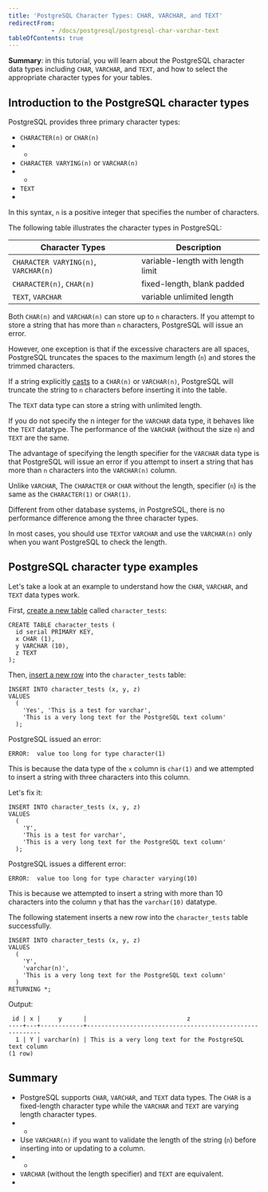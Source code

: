 ```yaml
---
title: 'PostgreSQL Character Types: CHAR, VARCHAR, and TEXT'
redirectFrom: 
            - /docs/postgresql/postgresql-char-varchar-text
tableOfContents: true
---
```


**Summary**: in this tutorial, you will learn about the PostgreSQL character data types including `CHAR`, `VARCHAR`, and `TEXT`, and how to select the appropriate character types for your tables.



## Introduction to the PostgreSQL character types



PostgreSQL provides three primary character types:



- `CHARACTER(n)` or `CHAR(n)`
- -
- `CHARACTER VARYING(n)` or `VARCHAR(n)`
- -
- `TEXT`
- 


In this syntax, `n` is a positive integer that specifies the number of characters.



The following table illustrates the character types in PostgreSQL:



| **Character Types**                  | **Description**                   |
| ------------------------------------ | --------------------------------- |
| `CHARACTER VARYING(n)`, `VARCHAR(n)` | variable-length with length limit |
| `CHARACTER(n)`, `CHAR(n)`            | fixed-length, blank padded        |
| `TEXT`, `VARCHAR`                    | variable unlimited length         |



Both `CHAR(n)` and `VARCHAR(n)` can store up to `n` characters. If you attempt to store a string that has more than `n` characters, PostgreSQL will issue an error.



However, one exception is that if the excessive characters are all spaces, PostgreSQL truncates the spaces to the maximum length (`n`) and stores the trimmed characters.



If a string explicitly [casts](/docs/postgresql/postgresql-cast) to a `CHAR(n)` or `VARCHAR(n)`, PostgreSQL will truncate the string to `n` characters before inserting it into the table.



The `TEXT` data type can store a string with unlimited length.



If you do not specify the n integer for the `VARCHAR` data type, it behaves like the `TEXT` datatype. The performance of the `VARCHAR` (without the size `n`) and `TEXT` are the same.



The advantage of specifying the length specifier for the `VARCHAR` data type is that PostgreSQL will issue an error if you attempt to insert a string that has more than `n` characters into the `VARCHAR(n)` column.



Unlike `VARCHAR`, The `CHARACTER` or `CHAR` without the length, specifier (`n`) is the same as the `CHARACTER(1)` or `CHAR(1)`.



Different from other database systems, in PostgreSQL, there is no performance difference among the three character types.



In most cases, you should use `TEXT`or `VARCHAR` and use the `VARCHAR(n)` only when you want PostgreSQL to check the length.



## PostgreSQL character type examples



Let's take a look at an example to understand how the `CHAR`, `VARCHAR`, and `TEXT` data types work.



First, [create a new table](/docs/postgresql/postgresql-create-table) called `character_tests`:



```
CREATE TABLE character_tests (
  id serial PRIMARY KEY,
  x CHAR (1),
  y VARCHAR (10),
  z TEXT
);
```



Then, [insert a new row](/docs/postgresql/postgresql-insert) into the `character_tests` table:



```
INSERT INTO character_tests (x, y, z)
VALUES
  (
    'Yes', 'This is a test for varchar',
    'This is a very long text for the PostgreSQL text column'
  );
```



PostgreSQL issued an error:



```
ERROR:  value too long for type character(1)
```



This is because the data type of the `x` column is `char(1)` and we attempted to insert a string with three characters into this column.



Let's fix it:



```
INSERT INTO character_tests (x, y, z)
VALUES
  (
    'Y',
    'This is a test for varchar',
    'This is a very long text for the PostgreSQL text column'
  );
```



PostgreSQL issues a different error:



```
ERROR:  value too long for type character varying(10)
```



This is because we attempted to insert a string with more than 10 characters into the column `y` that has the `varchar(10)` datatype.



The following statement inserts a new row into the `character_tests` table successfully.



```
INSERT INTO character_tests (x, y, z)
VALUES
  (
    'Y',
    'varchar(n)',
    'This is a very long text for the PostgreSQL text column'
  )
RETURNING *;
```



Output:



```
 id | x |     y      |                            z
----+---+------------+---------------------------------------------------------
  1 | Y | varchar(n) | This is a very long text for the PostgreSQL text column
(1 row)
```



## Summary



- PostgreSQL supports `CHAR`, `VARCHAR`, and `TEXT` data types. The `CHAR` is a fixed-length character type while the `VARCHAR` and `TEXT` are varying length character types.
- -
- Use `VARCHAR(n)` if you want to validate the length of the string (`n`) before inserting into or updating to a column.
- -
- `VARCHAR` (without the length specifier) and `TEXT` are equivalent.
- 
